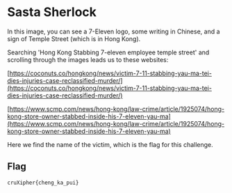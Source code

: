 # Sasta Sherlock

In this image, you can see a 7-Eleven logo, some writing in Chinese, and a sign of Temple Street (which is in Hong Kong).

Searching 'Hong Kong Stabbing 7-eleven employee temple street' and scrolling through the images leads us to these websites:

[https://coconuts.co/hongkong/news/victim-7-11-stabbing-yau-ma-tei-dies-injuries-case-reclassified-murder/](https://coconuts.co/hongkong/news/victim-7-11-stabbing-yau-ma-tei-dies-injuries-case-reclassified-murder/)

[https://www.scmp.com/news/hong-kong/law-crime/article/1925074/hong-kong-store-owner-stabbed-inside-his-7-eleven-yau-ma](https://www.scmp.com/news/hong-kong/law-crime/article/1925074/hong-kong-store-owner-stabbed-inside-his-7-eleven-yau-ma)

Here we find the name of the victim, which is the flag for this challenge.

## Flag

    cruXipher{cheng_ka_pui}

